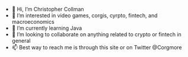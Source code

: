 - 👋 Hi, I’m Christopher Collman
- 👀 I’m interested in video games, corgis, cyrpto, fintech, and macroeconomics
- 🌱 I’m currently learning Java
- 💞️ I’m looking to collaborate on anything related to crypto or fintech in general
- 📫 Best way to reach me is through this site or on Twitter @Corgmore

<!---
ccollman/ccollman is a ✨ special ✨ repository because its `README.md` (this file) appears on your GitHub profile.
You can click the Preview link to take a look at your changes.
--->
